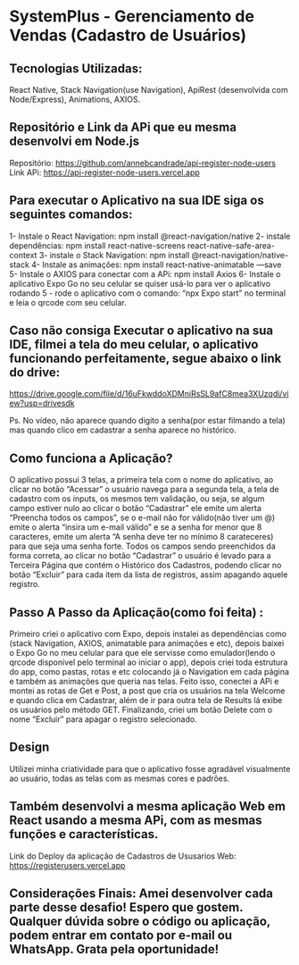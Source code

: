 # SystemPlus - Gerenciamento de Vendas (Cadastro de Usuários) 

## Tecnologias Utilizadas: 
React Native, Stack Navigation(use Navigation), ApiRest (desenvolvida com Node/Express), Animations, AXIOS. 

## Repositório e Link da APi que eu mesma desenvolvi em Node.js 

Repositório: https://github.com/annebcandrade/api-register-node-users
Link APi: https://api-register-node-users.vercel.app


## Para executar o Aplicativo na sua IDE siga os seguintes comandos:
1- Instale o React Navigation: npm install @react-navigation/native 
2- instale dependências: npm install react-native-screens react-native-safe-area-context 
3- instale o Stack Navigation: npm install @react-navigation/native-stack 
4- Instale as animações: npm install react-native-animatable —save 
5- Instale o AXIOS para conectar com a APi: npm install Axios 
6- Instale o aplicativo Expo Go no seu celular se quiser usá-lo para ver o aplicativo rodando
5 - rode o aplicativo com o comando: “npx Expo start” no terminal e leia o qrcode com seu celular. 



## Caso não consiga Executar o aplicativo na sua IDE, filmei a tela do meu celular, o aplicativo funcionando perfeitamente, segue abaixo o link do drive: 

https://drive.google.com/file/d/16uFkwddoXDMniRsSL9afC8mea3XUzqdi/view?usp=drivesdk

Ps. No vídeo, não aparece quando digito a senha(por estar filmando a tela) mas quando clico em cadastrar a senha aparece no histórico. 

## Como funciona a Aplicação? 
O aplicativo possui 3 telas, a primeira tela com o nome do aplicativo, ao clicar no botão “Acessar” o usuário navega para a segunda tela, a tela de cadastro com os inputs, os mesmos tem validação, ou seja, se algum campo estiver nulo ao clicar o botão “Cadastrar” ele emite um alerta “Preencha todos os campos”, se o e-mail não for válido(não tiver um @) emite o alerta “insira um e-mail válido” e se a senha for menor que 8 caracteres, emite um alerta “A senha deve ter no mínimo 8 carateceres) para que seja uma senha forte. Todos os campos sendo preenchidos da forma correta, ao clicar no botão “Cadastrar” o usuário é levado para a Terceira Página que contém o Histórico dos Cadastros, podendo clicar no botão “Excluir” para cada item da lista de registros, assim apagando aquele registro. 


## Passo A Passo da Aplicação(como foi feita) : 
Primeiro criei o aplicativo com Expo, depois instalei as dependências como (stack Navigation, AXIOS, animatable para animações e etc), depois baixei o Expo Go no meu celular para que ele servisse como emulador(lendo o qrcode disponível pelo terminal ao iniciar o app), depois criei toda estrutura do app, como pastas, rotas e etc colocando já o Navigation em cada página e também as animações que queria nas telas. 
Feito isso, conectei a APi e montei as rotas de Get e Post, a post que cria os usuários na tela Welcome e quando clica em Cadastrar, além de ir para outra tela de Results lá exibe os usuários pelo método GET. Finalizando, criei um botão Delete com o nome “Excluir” para apagar o registro selecionado. 

## Design 
Utilizei minha criatividade para que o aplicativo fosse agradável visualmente ao usuário, todas as telas com as mesmas cores e padrões.

## Também desenvolvi a mesma aplicação Web em React usando a mesma APi, com as mesmas funções e características. 

Link do Deploy da aplicação de Cadastros de Ususarios Web: https://registerusers.vercel.app


## Considerações Finais: Amei desenvolver cada parte desse desafio! Espero que gostem. Qualquer dúvida sobre o código ou aplicação, podem entrar em contato por e-mail ou WhatsApp. Grata pela oportunidade! 
